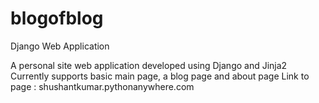 # blogofblog
Django Web Application

A personal site web application developed using Django and Jinja2 <br>
Currently supports basic main page, a blog page and about page
Link to page : <a>shushantkumar.pythonanywhere.com</a>

